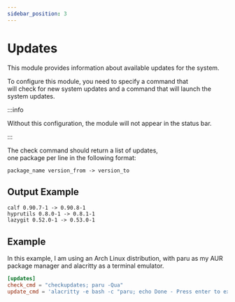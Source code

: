```yaml
---
sidebar_position: 3
---
```


# Updates

This module provides information about available updates for the system.

To configure this module, you need to specify a command that  
will check for new system updates and a command that will launch the system updates.

:::info

Without this configuration, the module will not appear in the status bar.

:::

The check command should return a list of updates,  
one package per line in the following format:

`package_name version_from -> version_to`

## Output Example

```text
calf 0.90.7-1 -> 0.90.8-1
hyprutils 0.8.0-1 -> 0.8.1-1
lazygit 0.52.0-1 -> 0.53.0-1
```

## Example

In this example, I am using an Arch Linux distribution, with paru as my
AUR package manager and alacritty as a terminal emulator.

```toml
[updates]
check_cmd = "checkupdates; paru -Qua"
update_cmd = 'alacritty -e bash -c "paru; echo Done - Press enter to exit; read" &'
```
